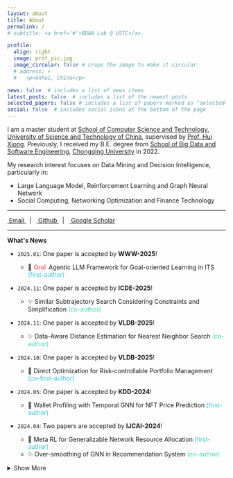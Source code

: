 ```yaml
---
layout: about
title: About
permalink: /
# subtitle: <a href='#'>BDAA Lab @ USTC</a>.

profile:
  align: right
  image: prof_pic.jpg
  image_circular: false # crops the image to make it circular
  # address: >
  #   <p>Anhui, China</p>

news: false  # includes a list of news items
latest_posts: false  # includes a list of the newest posts
selected_papers: false # includes a list of papers marked as "selected={true}"
social: false  # includes social icons at the bottom of the page
---
```


I am a master student at [School of Computer Science and Technology](http://cs.ustc.edu.cn/), [University of Science and Technology of China](https://www.ustc.edu.cn/), supervised by [Prof. Hui Xiong](https://www.hkust-gz.edu.cn/people/hui-xiong/). Previously, I received my B.E. degree from [School of Big Data and Software Engineering](http://www.cse.cqu.edu.cn/), [Chongqing University](https://www.cqu.edu.cn/) in 2022.

My research interest focuses on Data Mining and Decision Intelligence, particularly in:

- Large Language Model, Reinforcement Learning and Graph Neural Network
- Social Computing, Networking Optimization and Finance Technology

<!-- Foundational Methods: Large Language Model (LLM), Reinforcement Learning (RL) and Graph Neural Network (GNN) -->
<!-- - Practical Applications -->
  <!-- - Intelligent Education, Networking Resource Management and Finance Technology -->



<!-- - Intelligent Education (Large Language Model and Agent)
- Networking Optimization (Resource Allocation and Scheduling)
- Finance Technology (Portfolio Management and Non-Fungible Token) -->


<!-- Large Language Model (Agent and Application in Education) -->

<!-- - Decision Intelligence (Portfolio and Resource Allocation) -->
<!-- Large Language Model (Agent and Application in Education) -->


<!-- Put your address / P.O. box / other info right below your picture. You can also disable any of these elements by editing `profile` property of the YAML header of your `_pages/about.md`. Edit `_bibliography/papers.bib` and Jekyll will render your [publications page](/al-folio/publications/) automatically. -->

<!-- Link to your social media connections, too. This theme is set up to use [Font Awesome icons](http://fortawesome.github.io/Font-Awesome/) and [Academicons](https://jpswalsh.github.io/academicons/), like the ones below. Add your Facebook, Twitter, LinkedIn, Google Scholar, or just disable all of them. -->

---

<a href="mailto:tianfuwang@mail.ustc.edu.cn" title="Email" rel="external nofollow noopener" target="_blank">
<i class="fas fa-envelope"></i>&nbsp;Email
</a>
&nbsp;&nbsp;|&nbsp;&nbsp;
<a href="https://github.com/GeminiLight" title="GitHub" rel="external nofollow noopener" target="_blank">
<i class="fab fa-github"></i>&nbsp;Github
</a>
&nbsp;&nbsp;|&nbsp;&nbsp;
<a href="https://scholar.google.com/citations?user=BYdLtIgAAAAJ" title="Google Scholar" rel="external nofollow noopener" target="_blank">
<i class="ai ai-google-scholar"></i>&nbsp;Google Scholar
</a>

---

**What's News**

- `2025.01`: One paper is accepted by **WWW-2025**!
  - :star2: <span style="color: #f77777; font-weight: bold;"> Oral&nbsp;&nbsp;</span>Agentic LLM Framework for Goal-oriented Learning in ITS <span style="color: #38c1d9;">(first-author)</span> 
  


- `2024.11`: One paper is accepted by **ICDE-2025**!
  - :sparkles: Similar Subtrajectory Search Considering Constraints and Simplification <span style="color: #38d9ae;">(co-author)</span>

- `2024.11`: One paper is accepted by **VLDB-2025**!
  - :sparkles: Data-Aware Distance Estimation for Nearest Neighbor Search <span style="color: #38d9ae;">(co-author)</span>

- `2024.10`: One paper is accepted by **VLDB-2025**!
  - :star2: Direct Optimization for Risk-controllable Portfolio Management <span style="color: #38c1d9;">(co-first-author)</span>

- `2024.05`: One paper is accepted by **KDD-2024**!
  - :star2: Wallet Profiling with Temporal GNN for NFT Price Prediction <span style="color: #38c1d9;">(first-author)</span>

- `2024.04`: Two papers are accepted by **IJCAI-2024**!
  - :star2: Meta RL for Generalizable Network Resource Allocation <span style="color: #38c1d9;">(first-author)</span>
  - :sparkles: Over-smoothing of GNN in Recommendation System <span style="color: #38d9ae;">(co-author)</span>

<details>
<summary>Show More</summary>

  <ul>
    <li><i>2023.12</i>: One paper is accepted by <b>电子学报</b>!
      <ul>
        <li>✨ Imitation Learning for Network Resource Allocation <span style="color: #38d9ae;">(co-author)</span></li>
      </ul>
    </li>
    <li><i>2023.10</i>: One paper is accepted by <b>TSC</b>!
      <ul>
        <li>⭐ Hierarchal RL for Online Network Resource Allocation <span style="color: #38c1d9;">(first-author)</span></li>
      </ul>
    </li>
    <li><i>2023.07</i>: One paper is accepted by <b>MM-2023</b>!
      <ul>
        <li>✨ RL-based Diffusion Model for Profit-oriented NFT Generation <span style="color: #38d9ae;">(co-author)</span></li>
      </ul>
    </li>
  </ul>
  
</details>

<div id="clustrmaps-container" style="display: none;">
  <script type="text/javascript" id="clustrmaps" src="//clustrmaps.com/map_v2.js?d=RA8hUCHuQe5eU80OYwni9gIAOb03nXte-HCaXlaosFg&cl=ffffff&w=a"></script>
</div>

<!-- 
- `2023.12`: One paper is accepted by **电子学报**!
  - :sparkles: Imitation Learning for Network Resource Allocation <span style="color: #38d9ae;">(co-author)</span>

- `2023.10`: One paper is accepted by **TSC**!
  - :star2: Hierarchal RL for Online Network Resource Allocation <span style="color: #38c1d9;">(first-author)</span>

- `2023.07`: One paper is accepted by **MM-2023**!
  - :sparkles: RL-based Diffusion Model for Profit-oriented NFT Generation <span style="color: #38d9ae;">(co-author)</span> -->